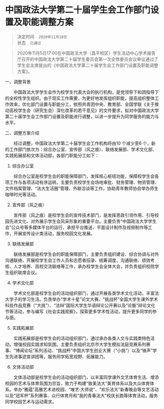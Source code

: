 # 中国政法大学第二十届学生会工作部门设置及职能调整方案

> 决定时间　`2020年11月18日`
<br>状态　`已通过`

>2020年11月5日17:00在中国政法大学（昌平校区）学生活动中心学术报告厅召开的中国政法大学第二十届学生委员会第一次全体委员会议审议通过了学生会主席提出的《中国政法大学第二十届学生会工作部门设置及职能调整方案》。

一、调整背景

　　中国政法大学学生会作为校学生代表大会的执行机构，是党领导下和团指导下的全校性学生组织。由于现实工作需要，为更好地发挥组织职能，提高组织整体工作效率，优化部门设置与职能分工，依照共青团中央、教育部、全国学联《关于推动高校学生会（研究生会）深化改革的若干意见》的文件要求，拟对中国政法大学第二十届学生会工作部门设置及职能进行调整，以进一步提升为同学服务的能力与水平。

二、调整方案介绍

　　经过调整，中国政法大学第二十届学生会工作机构将由10 个减少至6 个，新的工作部门依次为：综合办公室、宣传部（风之痕）、联络发展部、学术文化部、实践拓展部和文体活动部，各部门职能分工如下：

1. 综合办公室

　　综合办公室是校学生会的职能保障部门，发挥核心枢纽功能，保障校学生会各项工作与各项活动有序运转。主要负责校学生会场地审批、财务管理、物资管理、文件档案管理、“法大生活圈”管理、外联洽谈等工作，协助青年教师协会举办师生咖啡时光等活动。

2. 宣传部（风之痕）

　　宣传部（风之痕）是校学生会的宣传技术部门，是发挥思政引领作用、引导校园先进文化、对外展示学生会风采形象的重要平台。主要负责“中国政法大学学生会”公众号等多媒体平台的运行，承担平台推送、平面设计制作及视频制作等工作，开展宣传设计类活动，服务校园文化发展。

3. 联络发展部

　　联络发展部是校学生会的职能保障部门，主要负责组织建设、综合协调与对外沟通联络，开展校学生会工作人员和志愿者招录、统筹调度、沟通联络、绩效考核、人才培养、高校交流联络等工作，承办校学生会全体大会，并负责组织校院学生组织联席会议。

4. 学术文化部

　　学术文化部是校学生会的活动组织部门，通过开展各类学术文化活动，丰富法大学子的学习生活。负责举办“学术十星”论文大赛、“挑战杯”全国大学生课外学术科技作品竞赛（“大挑”）、“法辩”国际大学生华语辩论公开赛以及“论衡”辩论文化节等活动，参与编写《社会实践观察》，探索更多学术性活动，提升更多同学的参与感。

5. 实践拓展部

　　实践拓展部是校学生会的活动组织部门，通过承办各类人文与实践类特色活动，增强校园实践求知氛围。主要负责组织北京市大学生模拟法庭竞赛系列赛事、“博闻论坛”系列活动、“挑战杯”中国大学生创业大赛（“小挑”）以及“锋声”学生先进事迹宣讲团等，服务同学拓宽视野、拓展能力。

6. 文体活动部

　　文体活动部是校学生会的活动组织部门，以丰富同学课外文艺体育生活、增添校园的艺术与体育氛围为宗旨，致力于构建“致美法大”美育体系以及大众体育体系。举办“雅蕴”高雅艺术进校园、“唯艺·大师说”、“欢乐法大”新春晚会等文艺活动以及“冠军杯”系列赛事、众行体育月和“我的青春法大”校庆长跑等体育活动，服务同学校园艺术与运动需求。
